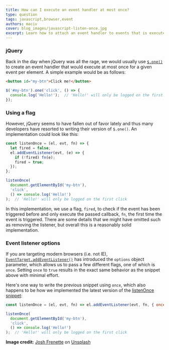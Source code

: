 ```yaml
---
title: How can I execute an event handler at most once?
type: question
tags: javascript,browser,event
authors: maciv
cover: blog_images/javascript-listen-once.jpg
excerpt: Learn how to attach an event handler to events that is executed at most once in this JavaScript blog post.
---
```


### jQuery

Back in the day when jQuery was all the rage, we would usually use [`$.one()`](https://api.jquery.com/one/) to create an event handler that would execute at most once for a given event per element. A simple example would be as follows:

```html
<button id="my-btn">Click me!</button>
```

```js
$('#my-btn').one('click', () => {
  console.log('Hello!');  // 'Hello!' will only be logged on the first click
});
```

### Using a flag

However, jQuery seems to have fallen out of favor lately and thus many developers have resorted to writing their version of `$.one()`. An implementation could look like this:

```js
const listenOnce = (el, evt, fn) => {
  let fired = false;
  el.addEventListener(evt, (e) => {
    if (!fired) fn(e);
    fired = true;
  });
};

listenOnce(
  document.getElementById('my-btn'),
  'click',
  () => console.log('Hello!')
);  // 'Hello!' will only be logged on the first click
```

In this implementation, we use a flag, `fired`, to check if the event has been triggered before and only execute the passed callback, `fn`, the first time the event is triggered. There are some details that we might have omitted such as removing the listener, but overall this is a reasonably solid implementation.

### Event listener options

If you are targeting modern browsers (i.e. not IE), [`EventTarget.addEventListener()`](https://developer.mozilla.org/en-US/docs/Web/API/EventTarget/addEventListener) has introduced the `options` object parameter, which allows us to pass a few different flags, one of which is `once`. Setting `once` to `true` results in the exact same behavior as the snippet above with minimal effort.

Here's one way to write the previous snippet using `once`, which also happens to be how we implemented the latest version of the [listenOnce snippet](/js/s/listen-once):

```js
const listenOnce = (el, evt, fn) => el.addEventListener(evt, fn, { once: true });

listenOnce(
  document.getElementById('my-btn'),
  'click',
  () => console.log('Hello!')
);  // 'Hello!' will only be logged on the first click
```

**Image credit:** [Josh Frenette](https://unsplash.com/@joshfrenette?utm_source=unsplash&utm_medium=referral&utm_content=creditCopyText) on [Unsplash](https://unsplash.com?utm_source=unsplash&utm_medium=referral&utm_content=creditCopyText)
